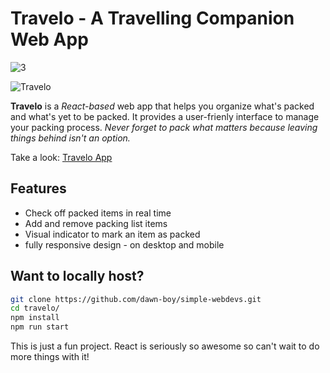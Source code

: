 # Travelo - A Travelling Companion Web App
![3](https://github.com/user-attachments/assets/607aa270-0e2e-45c7-b966-5b53c094ec3f)

![Travelo](https://github.com/user-attachments/assets/ede100aa-d0e8-4244-b884-a6a7d8047bae)

**Travelo** is a *React-based* web app that helps you organize what's packed and what's yet to be packed. It provides a user-frienly interface to manage your packing process. 
*Never forget to pack what matters because leaving things behind isn't an option.*

Take a look: [Travelo App](https://travelo-dev.vercel.app/)

## Features
- Check off packed items in real time
- Add and remove packing list items
- Visual indicator to mark an item as packed
- fully responsive design - on desktop and mobile


## Want to locally host?
```sh
git clone https://github.com/dawn-boy/simple-webdevs.git
cd travelo/
npm install
npm run start
```

This is just a fun project. React is seriously so awesome so can't wait to do more things with it!
